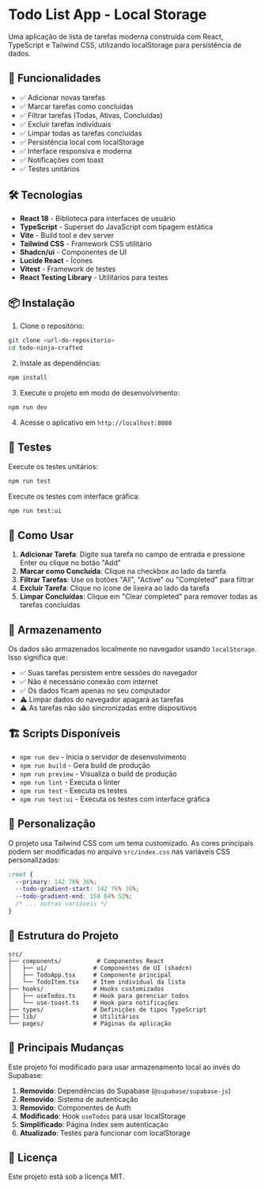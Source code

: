 # Todo List App - Local Storage

Uma aplicação de lista de tarefas moderna construída com React, TypeScript e Tailwind CSS, utilizando localStorage para persistência de dados.

## 🚀 Funcionalidades

- ✅ Adicionar novas tarefas
- ✅ Marcar tarefas como concluídas
- ✅ Filtrar tarefas (Todas, Ativas, Concluídas)
- ✅ Excluir tarefas individuais
- ✅ Limpar todas as tarefas concluídas
- ✅ Persistência local com localStorage
- ✅ Interface responsiva e moderna
- ✅ Notificações com toast
- ✅ Testes unitários

## 🛠️ Tecnologias

- **React 18** - Biblioteca para interfaces de usuário
- **TypeScript** - Superset do JavaScript com tipagem estática
- **Vite** - Build tool e dev server
- **Tailwind CSS** - Framework CSS utilitário
- **Shadcn/ui** - Componentes de UI
- **Lucide React** - Ícones
- **Vitest** - Framework de testes
- **React Testing Library** - Utilitários para testes

## 📦 Instalação

1. Clone o repositório:

```bash
git clone <url-do-repositorio>
cd todo-ninja-crafted
```

2. Instale as dependências:

```bash
npm install
```

3. Execute o projeto em modo de desenvolvimento:

```bash
npm run dev
```

4. Acesse o aplicativo em `http://localhost:8080`

## 🧪 Testes

Execute os testes unitários:

```bash
npm run test
```

Execute os testes com interface gráfica:

```bash
npm run test:ui
```

## 📱 Como Usar

1. **Adicionar Tarefa**: Digite sua tarefa no campo de entrada e pressione Enter ou clique no botão "Add"
2. **Marcar como Concluída**: Clique na checkbox ao lado da tarefa
3. **Filtrar Tarefas**: Use os botões "All", "Active" ou "Completed" para filtrar
4. **Excluir Tarefa**: Clique no ícone de lixeira ao lado da tarefa
5. **Limpar Concluídas**: Clique em "Clear completed" para remover todas as tarefas concluídas

## 💾 Armazenamento

Os dados são armazenados localmente no navegador usando `localStorage`. Isso significa que:

- ✅ Suas tarefas persistem entre sessões do navegador
- ✅ Não é necessário conexão com internet
- ✅ Os dados ficam apenas no seu computador
- ⚠️ Limpar dados do navegador apagará as tarefas
- ⚠️ As tarefas não são sincronizadas entre dispositivos

## 🏗️ Scripts Disponíveis

- `npm run dev` - Inicia o servidor de desenvolvimento
- `npm run build` - Gera build de produção
- `npm run preview` - Visualiza o build de produção
- `npm run lint` - Executa o linter
- `npm run test` - Executa os testes
- `npm run test:ui` - Executa os testes com interface gráfica

## 🎨 Personalização

O projeto usa Tailwind CSS com um tema customizado. As cores principais podem ser modificadas no arquivo `src/index.css` nas variáveis CSS personalizadas:

```css
:root {
  --primary: 142 76% 36%;
  --todo-gradient-start: 142 76% 36%;
  --todo-gradient-end: 158 64% 52%;
  /* ... outras variáveis */
}
```

## 📁 Estrutura do Projeto

```
src/
├── components/          # Componentes React
│   ├── ui/             # Componentes de UI (shadcn)
│   ├── TodoApp.tsx     # Componente principal
│   └── TodoItem.tsx    # Item individual da lista
├── hooks/              # Hooks customizados
│   ├── useTodos.ts     # Hook para gerenciar todos
│   └── use-toast.ts    # Hook para notificações
├── types/              # Definições de tipos TypeScript
├── lib/                # Utilitários
└── pages/              # Páginas da aplicação
```

## 🔧 Principais Mudanças

Este projeto foi modificado para usar armazenamento local ao invés do Supabase:

1. **Removido**: Dependências do Supabase (`@supabase/supabase-js`)
2. **Removido**: Sistema de autenticação
3. **Removido**: Componentes de Auth
4. **Modificado**: Hook `useTodos` para usar localStorage
5. **Simplificado**: Página Index sem autenticação
6. **Atualizado**: Testes para funcionar com localStorage

## 📝 Licença

Este projeto está sob a licença MIT.
